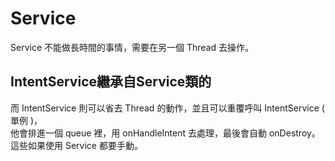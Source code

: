# Service
Service 不能做長時間的事情，需要在另一個 Thread 去操作。  

## IntentService繼承自Service類的
而 IntentService 則可以省去 Thread 的動作，並且可以重覆呼叫 IntentService ( 單例 )，  
他會排進一個 queue 裡，用 onHandleIntent 去處理，最後會自動 onDestroy。  
這些如果使用 Service 都要手動。
